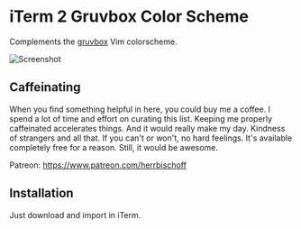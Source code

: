 # iTerm 2 Gruvbox Color Scheme

Complements the [gruvbox](https://github.com/morhetz/gruvbox) Vim colorscheme.

![Screenshot](screenshot.png)

## Caffeinating

When you find something helpful in here, you could buy me a coffee. I spend a lot of time and effort on curating this list. Keeping me properly caffeinated accelerates things. And it would really make my day. Kindness of strangers and all that. If you can't or won't, no hard feelings. It's available completely free for a reason. Still, it would be awesome.

Patreon: https://www.patreon.com/herrbischoff

## Installation

Just download and import in iTerm.
